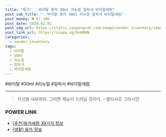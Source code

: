 ```yaml
--- 
title: "특가!   바이탈 용카 30ml 리뉴얼 일릭서 바이탈세럼" 
post_sub_title: "  바이탈 용카 30ml 리뉴얼 일릭서 바이탈세럼" 
post_money: ₩ 67,100 
post_date: 2020.02.01 
post_img_url: https://static.coupangcdn.com/image/vendor_inventory/images/2018/01/22/16/5/099de0e2-1e9a-443c-a6ac-f8af49f9e460.jpg 
post_link_url: https://coupa.ng/bnN9NN 
categories: 
  - vendor_inventory 
tags: 
  - 바이탈 
  - 30ml 
  - 리뉴얼 
  - 일릭서 
  - 바이탈세럼 
--- 
```

  #바이탈 #30ml #리뉴얼 #일릭서 #바이탈세럼 
<hr> 

> 자신을 내보여라. 그러면 재능이 드러날 것이다. – 발타사르 그라시안 


### POWER LINK

* <a href="https://blog.naver.com/fasyy4321/221792387235" target="_blank">[추천]용카세럼 39가지 정보</a>
* <a href="https://blog.naver.com/fash111/221767778205" target="_blank"> [생활] 용카 정보 </a>

